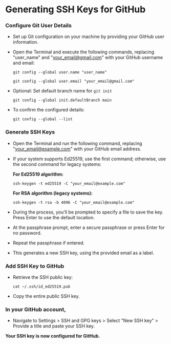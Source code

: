 # Generating SSH Keys for GitHub

### Configure Git User Details
- Set up Git configuration on your machine by providing your GitHub user information. 
- Open the Terminal and execute the following commands, replacing "user_name" and "your_email@gmail.com" with your GitHub username and email:

  ```nginx
  git config --global user.name "user_name"
  ```
  
  ```nginx
  git config --global user.email "your_email@gmail.com"
  ```

- Optional: Set default branch name for `git init`

  ```nginx
  git config --global init.defaultBranch main
  ```
  
- To confirm the configured details:
  
  ```nginx
  git config --global --list
  ```

### Generate SSH Keys

- Open the Terminal and run the following command, replacing "your_email@example.com" with your GitHub email address.
- If your system supports Ed25519, use the first command; otherwise, use the second command for legacy systems:

  **For Ed25519 algorithm:**
  ```nginx
  ssh-keygen -t ed25519 -C "your_email@example.com"
  ```
  
  **For RSA algorithm (legacy systems):**
  ```nginx
  ssh-keygen -t rsa -b 4096 -C "your_email@example.com"
  ```

- During the process, you'll be prompted to specify a file to save the key. Press Enter to use the default location. 
- At the passphrase prompt, enter a secure passphrase or press Enter for no password. 
- Repeat the passphrase if entered. 
- This generates a new SSH key, using the provided email as a label.

### Add SSH Key to GitHub

- Retrieve the SSH public key:
  ```nginx
  cat ~/.ssh/id_ed25519.pub
  ```
- Copy the entire public SSH key.

### In your GitHub account, 
- Navigate to Settings > SSH and GPG keys > Select "New SSH key" > Provide a title and paste your SSH key.

**Your SSH key is now configured for GitHub.**
